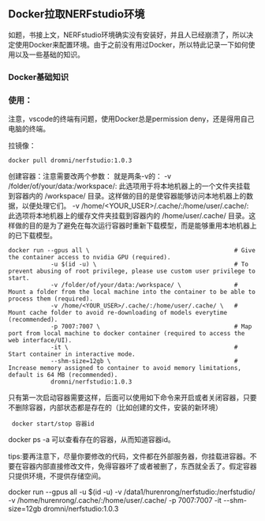 ## Docker拉取NERFstudio环境
如题，书接上文，NERFstudio环境确实没有安装好，并且人已经崩溃了，所以决定使用Docker来配置环境。由于之前没有用过Docker，所以特此记录一下如何使用以及一些基础的知识。

### Docker基础知识



### 使用：
注意，vscode的终端有问题，使用Docker总是permission deny，还是得用自己电脑的终端。

拉镜像：
```
docker pull dromni/nerfstudio:1.0.3
```

创建容器：注意需要改两个参数：
就是两条-v的：
-v /folder/of/your/data:/workspace/: 此选项用于将本地机器上的一个文件夹挂载到容器内的 /workspace/ 目录。这样做的目的是使容器能够访问本地机器上的数据，以便处理它们。
-v /home/<YOUR_USER>/.cache/:/home/user/.cache/: 此选项将本地机器上的缓存文件夹挂载到容器内的 /home/user/.cache/ 目录。这样做的目的是为了避免在每次运行容器时重新下载模型，而是能够重用本地机器上的已下载模型。

```
docker run --gpus all \                                         # Give the container access to nvidia GPU (required).
            -u $(id -u) \                                       # To prevent abusing of root privilege, please use custom user privilege to start.
            -v /folder/of/your/data:/workspace/ \               # Mount a folder from the local machine into the container to be able to process them (required).
            -v /home/<YOUR_USER>/.cache/:/home/user/.cache/ \   # Mount cache folder to avoid re-downloading of models everytime (recommended).
            -p 7007:7007 \                                      # Map port from local machine to docker container (required to access the web interface/UI).
            -it \                                               # Start container in interactive mode.
            --shm-size=12gb \                                   # Increase memory assigned to container to avoid memory limitations, default is 64 MB (recommended).
            dromni/nerfstudio:1.0.3
```

只有第一次启动容器需要这样，后面可以使用如下命令来开启或者关闭容器，只要不删除容器，内部状态都是存在的（比如创建的文件，安装的新环境）
```
 docker start/stop 容器id 
```
docker ps -a 可以查看存在的容器，从而知道容器id。

tips:要再注意下，尽量你要修改的代码，文件都在外部服务器，你挂载进容器。不要在容器内部直接修改文件，免得容器坏了或者被删了，东西就全丢了。假定容器只提供环境，不提供存储空间。


docker run --gpus all   -u $(id -u)   -v /data1/hurenrong/nerfstudio:/nerfstudio/  -v /home/hurenrong/.cache/:/home/user/.cache/  -p 7007:7007 -it  --shm-size=12gb  dromni/nerfstudio:1.0.3